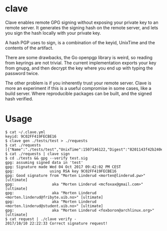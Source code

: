 clave
=====
Clave enables remote GPG signing without exposing your private key to an remote server. It generates the signing hash on
the remote server, and lets you sign the hash locally with your private key.

A hash PGP uses to sign, is a combination of the keyid, UnixTime and the contents of the artifact.

There are some drawbacks, the Go openpgp library is weird, so reading from keyrings are not trivial. The current
implementation exports your key from gnupg, and then decrypt the key where you end up with typing the password twice.

The other problem is if you inherently trust your remote server. Clave is more an experiment if this is a useful
compromise in some cases, like a build server. Where reproducible packages can be built, and the signed hash verified.


# Usage
```
$ cat ~/.clave.yml 
keyid: 9C02FF419FECBE16
$ clave gen ./tests/test > ./requests
$ cat ./requests 
[{"Name":"./tests/test","UnixTime":1507146122,"Digest":"8201143f42b240e803f9b36b70b610f7031eb05c6b2b6f7195bfe9c7b5e62997"}]%                                                                                                          
$ cat ./requests | clave sign
$ cd ./tests && gpg --verify test.sig 
gpg: assuming signed data in 'test'
gpg: Signature made Wed 04 Oct 2017 09:42:02 PM CEST
gpg:                using RSA key 9C02FF419FECBE16
gpg: Good signature from "Morten Linderud <morten@linderud.pw>" [ultimate]
gpg:                 aka "Morten Linderud <mcfoxax@gmail.com>" [ultimate]
gpg:                 aka "Morten Linderud <morten.linderud@fribyte.uib.no>" [ultimate]
gpg:                 aka "Morten Linderud <morten.linderud@student.uib.no>" [ultimate]
gpg:                 aka "Morten Linderud <foxboron@archlinux.org>" [ultimate]
$ cat request | ./clave verify -
2017/10/10 22:22:33 Correct signature request!
```
